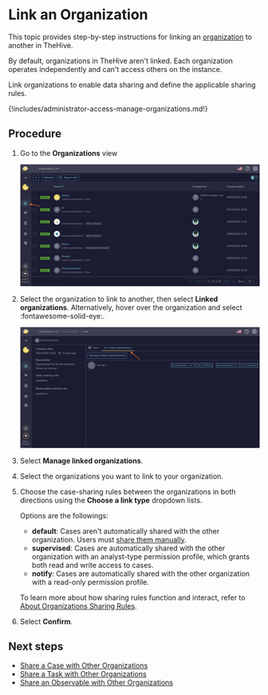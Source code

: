 # Link an Organization

This topic provides step-by-step instructions for linking an [organization](about-organizations.md) to another in TheHive.

By default, organizations in TheHive aren't linked. Each organization operates independently and can't access others on the instance.

Link organizations to enable data sharing and define the applicable sharing rules.

{!includes/administrator-access-manage-organizations.md!}

<h2>Procedure</h2>

1. Go to the **Organizations** view

    ![Organizations view](../../images/administration-guides/manage-organizations-organizations-view.png)

2. Select the organization to link to another, then select **Linked organizations**. Alternatively, hover over the organization and select :fontawesome-solid-eye:.

    ![Link an organization](../../images/administration-guides/link-an-organization.png)

3. Select **Manage linked organizations**.

4. Select the organizations you want to link to your organization.

5. Choose the case-sharing rules between the organizations in both directions using the **Choose a link type** dropdown lists.

    Options are the followings:  

    * **default**: Cases aren't automatically shared with the other organization. Users must [share them manually](../../user-guides/analyst-corner/cases/share-a-case.md).
    * **supervised**: Cases are automatically shared with the other organization with an analyst-type permission profile, which grants both read and write access to cases.
    * **notify**: Cases are automatically shared with the other organization with a read-only permission profile.

    To learn more about how sharing rules function and interact, refer to [About Organizations Sharing Rules](../../administration/organizations/about-organizations-sharing-rules.md).

6. Select **Confirm**.
    
<h2>Next steps</h2>

* [Share a Case with Other Organizations](../../user-guides/analyst-corner/cases/share-a-case.md)
* [Share a Task with Other Organizations](../../user-guides/analyst-corner/tasks/share-a-task.md)
* [Share an Observable with Other Organizations](../../user-guides/analyst-corner/cases/share-an-observable.md)